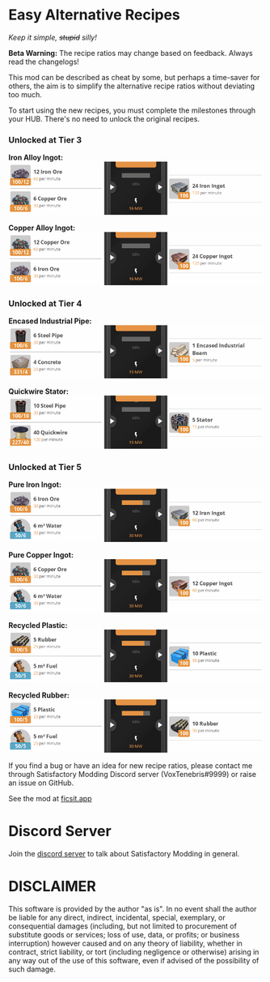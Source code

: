 # Easy Alternative Recipes
_Keep it simple, ~~stupid~~ silly!_

**Beta Warning:** The recipe ratios may change based on feedback. Always read the changelogs!

This mod can be described as cheat by some, but perhaps a time-saver for others, the aim is to simplify the alternative recipe ratios without deviating too much.

To start using the new recipes, you must complete the milestones through your HUB. There's no need to unlock the original recipes.

### **Unlocked at Tier 3**

**Iron Alloy Ingot:**
![Iron Alloy Ingot](Assets/iron_alloy.png)

**Copper Alloy Ingot:**
![Copper Alloy Ingot](Assets/copper_alloy.png)

### **Unlocked at Tier 4**

**Encased Industrial Pipe:**
![Encased Industrial Pipe](Assets/eip.png)

**Quickwire Stator:**
![Quickwire Stator](Assets/stator.png)

### **Unlocked at Tier 5**

**Pure Iron Ingot:**
![Pure Iron Ingot](Assets/pure_iron.png)

**Pure Copper Ingot:**
![Pure Copper Ingot](Assets/pure_copper.png)

**Recycled Plastic:**
![Recycled Plastic](Assets/plastic.png)

**Recycled Rubber:**
![Recycled Rubber](Assets/rubber.png)
 
If you find a bug or have an idea for new recipe ratios, please contact me through Satisfactory Modding Discord server (VoxTenebris#9999) or raise an issue on GitHub.

See the mod at [ficsit.app](https://ficsit.app/mod/3uhv2zfATu63Hi)

# Discord Server
Join the [discord server](https://discord.gg/satisfactorymodding) to talk about Satisfactory Modding in general.

# DISCLAIMER
This software is provided by the author "as is". In no event shall the author be liable for any direct, indirect, incidental, special, exemplary, or consequential damages (including, but not limited to procurement of substitute goods or services; loss of use, data, or profits; or business interruption) however caused and on any theory of liability, whether in contract, strict liability, or tort (including negligence or otherwise) arising in any way out of the use of this software, even if advised of the possibility of such damage.
